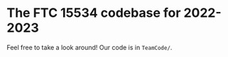 # The FTC 15534 codebase for 2022-2023
Feel free to take a look around!
Our code is in ```TeamCode/```.
